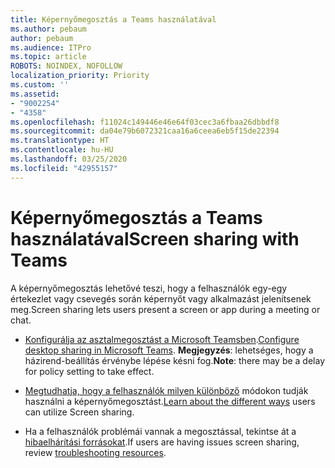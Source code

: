 ```yaml
---
title: Képernyőmegosztás a Teams használatával
ms.author: pebaum
author: pebaum
ms.audience: ITPro
ms.topic: article
ROBOTS: NOINDEX, NOFOLLOW
localization_priority: Priority
ms.custom: ''
ms.assetid:
- "9002254"
- "4358"
ms.openlocfilehash: f11024c149446e46e64f03cec3a6fbaa26dbbdf8
ms.sourcegitcommit: da04e79b6072321caa16a6ceea6eb5f15de22394
ms.translationtype: HT
ms.contentlocale: hu-HU
ms.lasthandoff: 03/25/2020
ms.locfileid: "42955157"
---
```

# <a name="screen-sharing-with-teams"></a><span data-ttu-id="6960c-102">Képernyőmegosztás a Teams használatával</span><span class="sxs-lookup"><span data-stu-id="6960c-102">Screen sharing with Teams</span></span>

<span data-ttu-id="6960c-103">A képernyőmegosztás lehetővé teszi, hogy a felhasználók egy-egy értekezlet vagy csevegés során képernyőt vagy alkalmazást jelenítsenek meg.</span><span class="sxs-lookup"><span data-stu-id="6960c-103">Screen sharing lets users present a screen or app during a meeting or chat.</span></span>

- <span data-ttu-id="6960c-104">[Konfigurálja az asztalmegosztást a Microsoft Teamsben](https://docs.microsoft.com/microsoftteams/configure-desktop-sharing).</span><span class="sxs-lookup"><span data-stu-id="6960c-104">[Configure desktop sharing in Microsoft Teams](https://docs.microsoft.com/microsoftteams/configure-desktop-sharing).</span></span> <span data-ttu-id="6960c-105">**Megjegyzés**: lehetséges, hogy a házirend-beállítás érvénybe lépése késni fog.</span><span class="sxs-lookup"><span data-stu-id="6960c-105">**Note**: there may be a delay for policy setting to take effect.</span></span> 

- <span data-ttu-id="6960c-106">[Megtudhatja, hogy a felhasználók milyen különböző](https://docs.microsoft.com/microsoftteams/meeting-policies-in-teams#meeting-policy-settings---content-sharing) módokon tudják használni a képernyőmegosztást.</span><span class="sxs-lookup"><span data-stu-id="6960c-106">[Learn about the different ways](https://docs.microsoft.com/microsoftteams/meeting-policies-in-teams#meeting-policy-settings---content-sharing) users can utilize Screen sharing.</span></span> 

- <span data-ttu-id="6960c-107">Ha a felhasználók problémái vannak a megosztással, tekintse át a [hibaelhárítási forrásokat](https://docs.microsoft.com/microsoftteams/connectivity-issues).</span><span class="sxs-lookup"><span data-stu-id="6960c-107">If users are having issues screen sharing, review [troubleshooting resources](https://docs.microsoft.com/microsoftteams/connectivity-issues).</span></span> 

